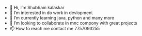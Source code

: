 - 👋 Hi, I’m Shubham kalaskar 
- 👀 I’m interested in do work in devlopment 
- 🌱 I’m currently learning java, python and many more
- 💞️ I’m looking to collaborate in mnc compony with great projects
- 📫 How to reach me contact me  7757093255

<!---
sdk512/sdk512 is a ✨ special ✨ repository because its `README.md` (this file) appears on your GitHub profile.
You can click the Preview link to take a look at your changes.
--->
